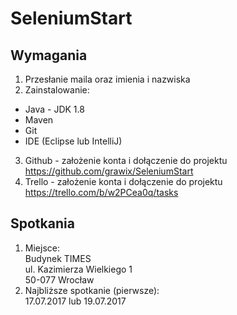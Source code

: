# SeleniumStart
## Wymagania
1. Przesłanie maila oraz imienia i nazwiska
2. Zainstalowanie:
  * Java - JDK 1.8
  * Maven
  * Git
  * IDE (Eclipse lub IntelliJ)
3. Github - założenie konta i dołączenie do projektu<br>
https://github.com/grawix/SeleniumStart
4. Trello - założenie konta i dołączenie do projektu<br>
https://trello.com/b/w2PCea0q/tasks

## Spotkania
1. Miejsce:<br>
Budynek TIMES<br>
ul. Kazimierza Wielkiego 1<br>
50-077 Wrocław<br>
2. Najbliższe spotkanie (pierwsze):<br>
17.07.2017 lub 19.07.2017